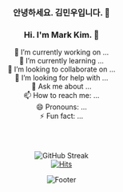 <div align="center">

### 안녕하세요. 김민우입니다. 👋
### Hi. I'm Mark Kim. 👋
🔭 I’m currently working on ...</br>
🌱 I’m currently learning ...</br>
👯 I’m looking to collaborate on ...</br>
🤔 I’m looking for help with ...</br>
💬 Ask me about ...</br>
📫 How to reach me: ...</br>
😄 Pronouns: ...</br>
⚡ Fun fact: ...</br>
</br>
#
![GitHub Streak](https://github-readme-stats.vercel.app/api?username=markkim340&show_icons=true&theme=vue)</br>
[![Hits](https://hits.seeyoufarm.com/api/count/incr/badge.svg?url=https%3A%2F%2Fgithub.com%2Fmarkkim340&count_bg=%2379C83D&title_bg=%23555555&icon=github.svg&icon_color=%23E7E7E7&title=Gthub&edge_flat=false)](https://hits.seeyoufarm.com)

![Footer](https://capsule-render.vercel.app/api?type=waving&color=auto&height=200&section=footer)
</div>

<!--
**markkim340/markkim340** is a ✨ _special_ ✨ repository because its `README.md` (this file) appears on your GitHub profile.

Here are some ideas to get you started:

- 🔭 I’m currently working on ...
- 🌱 I’m currently learning ...
- 👯 I’m looking to collaborate on ...
- 🤔 I’m looking for help with ...
- 💬 Ask me about ...
- 📫 How to reach me: ...
- 😄 Pronouns: ...
- ⚡ Fun fact: ...
-->

